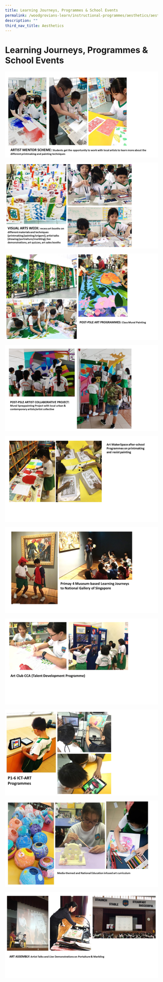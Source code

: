 ```yaml
---
title: Learning Journeys, Programmes & School Events
permalink: /woodgrovians-learn/instructional-programmes/aesthetics/aesthetics/lj-programmes-n-school-events
description: ""
third_nav_title: Aesthetics
---
```


# **Learning Journeys, Programmes & School Events**


![](/images/Slide1%20(5).jpg)

![](/images/Slide2%20(4).jpg)

![](/images/Slide3%20(5).jpg)

![](/images/Slide4%20(3).jpg)

![](/images/Slide5%20(2).jpg)

![](/images/Slide6%20(1).jpg)

![](/images/Slide7.jpg)

![](/images/Slide8.jpg)

![](/images/Slide9.jpg)

![](/images/Slide10.jpg)